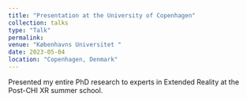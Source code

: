 ```yaml
---
title: "Presentation at the University of Copenhagen"
collection: talks
type: "Talk"
permalink: 
venue: "Københavns Universitet "
date: 2023-05-04
location: "Copenhagen, Denmark"
---
```


Presented my entire PhD research to experts in Extended Reality at the Post-CHI XR summer school. 
